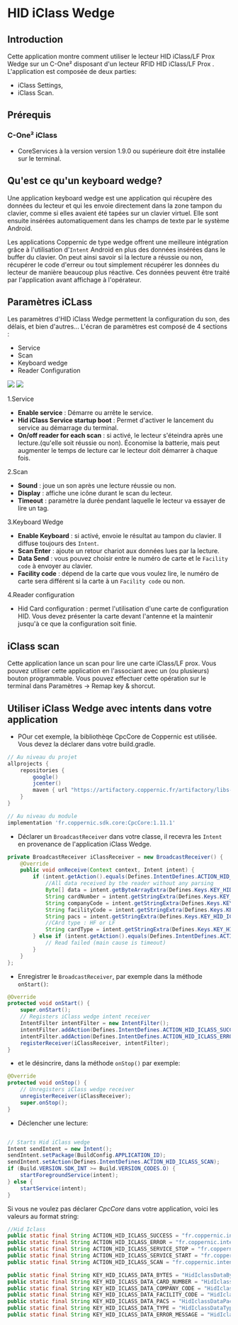 HID iClass Wedge
================


Introduction
------------

Cette application montre comment utiliser le lecteur HID iClass/LF Prox Wedge sur un C-One² disposant d'un lecteur RFID HID iClass/LF Prox .
L'application est composée de deux parties:

 - iClass Settings,
 - iClass Scan.


Prérequis
---------

### C-One² iClass

 - CoreServices à la version version 1.9.0 ou supérieure doit être installée sur le terminal.

Qu'est ce qu'un keyboard wedge?
-------------------------------

Une application keyboard wedge est une application qui récupère des données du lecteur et qui les envoie directement dans la zone tampon du clavier, comme si elles avaient été tapées sur un clavier virtuel. Elle sont ensuite insérées automatiquement dans les champs de texte par le système Android.

Les applications Coppernic de type wedge offrent une meilleure intégration grâce à l'utilisation d'`Intent` Android en plus des données insérées dans le buffer du clavier. On peut ainsi savoir si la lecture a réussie ou non, récupérer le code d'erreur ou tout simplement récupérer les données du lecteur de manière beaucoup plus réactive. Ces données peuvent être traité par l'application avant affichage à l'opérateur.


Paramètres iCLass
-----------------

Les paramètres d'HID iClass Wedge permettent la configuration du son, des délais, et bien d'autres...
L'écran de paramètres est composé de 4 sections :
  - Service
  - Scan
  - Keyboard wedge
  - Reader Configuration


![](_images/iclass_settings.png) ![](_images/iclass_settings_2.png)


 1.Service
   - **Enable service** : Démarre ou arrête le service.
   - **Hid iClass Service startup boot** : Permet d'activer le lancement du service au démarrage du terminal.
   - **On/off reader for each scan** : si activé, le lecteur s'éteindra après une lecture.(qu'elle soit réussie ou non).
Économise la batterie, mais peut augmenter le temps de lecture car le lecteur doit démarrer à chaque fois.


 2.Scan
  - **Sound** : joue un son après une lecture réussie ou non.
  - **Display** : affiche une icône durant le scan du lecteur.
  - **Timeout** : paramètre la durée pendant laquelle le lecteur va essayer de lire un tag.


 3.Keyboard Wedge
  - **Enable Keyboard** : si activé, envoie le résultat au tampon du clavier. Il diffuse toujours des `Intent`.
  - **Scan Enter** : ajoute un retour chariot aux données lues par la lecture.
  - **Data Send** : vous pouvez choisir entre le numéro de carte et le `Facility code` à envoyer au clavier.
  - **Facility code** : dépend de la carte que vous voulez lire, le numéro de carte sera différent si la carte à un `Facility code` ou non.


 4.Reader configuration
   - Hid Card configuration : permet l'utilisation d'une carte de configuration HID. Vous devez présenter la carte devant l'antenne
 et la maintenir jusqu'à ce que la configuration soit finie.


iClass scan
-----------

 Cette application lance un scan pour lire une carte iClass/LF prox.
 Vous pouvez utiliser cette application en l'associant avec un (ou plusieurs) bouton programmable. Vous pouvez
 effectuer cette opération sur le terminal dans Paramètres -> Remap key & shorcut.



Utiliser iClass Wedge avec intents dans votre application
---------------------------------------------------------

- POur cet exemple, la bibliothèqe CpcCore de Coppernic est utilisée. Vous devez la déclarer dans votre build.gradle.

``` groovy
// Au niveau du projet
allprojects {
    repositories {
        google()
        jcenter()
        maven { url "https://artifactory.coppernic.fr/artifactory/libs-release" }
    }
}
```

``` groovy
// Au niveau du module
implementation 'fr.coppernic.sdk.core:CpcCore:1.11.1'
```


- Déclarer un `BroadcastReceiver` dans votre classe, il recevra les `Intent` en provenance de l'application iClass Wedge.

``` java
private BroadcastReceiver iClassReceiver = new BroadcastReceiver() {
    @Override
    public void onReceive(Context context, Intent intent) {        
        if (intent.getAction().equals(Defines.IntentDefines.ACTION_HID_ICLASS_SUCCESS)) {
            //All data received by the reader without any parsing
            Byte[] data = intent.getByteArrayExtra(Defines.Keys.KEY_HID_ICLASS_DATA_BYTES)
            String cardNumber = intent.getStringExtra(Defines.Keys.KEY_HID_ICLASS_DATA_CARD_NUMBER);  
            String companyCode = intent.getStringExtra(Defines.Keys.KEY_HID_ICLASS_DATA_COMPANY_CODE);  
            String facilityCode = intent.getStringExtra(Defines.Keys.KEY_HID_ICLASS_DATA_FACILITY_CODE);  
            String pacs = intent.getStringExtra(Defines.Keys.KEY_HID_ICLASS_DATA_PACS);
            //CArd type : HF or LF
            String cardType = intent.getStringExtra(Defines.Keys.KEY_HID_ICLASS_DATA_TYPE);                  
        } else if (intent.getAction().equals(Defines.IntentDefines.ACTION_HID_ICLASS_ERROR)) {
            // Read failed (main cause is timeout)
        }
    }
};
```

- Enregistrer le `BroadcastReceiver`, par exemple dans la méthode `onStart()`:

``` java
@Override
protected void onStart() {
    super.onStart();
    // Registers iClass wedge intent receiver
    IntentFilter intentFilter = new IntentFilter();
    intentFilter.addAction(Defines.IntentDefines.ACTION_HID_ICLASS_SUCCESS);
    intentFilter.addAction(Defines.IntentDefines.ACTION_HID_ICLASS_ERROR);
    registerReceiver(iClassReceiver, intentFilter);
}    
```

- et le désincrire, dans la méthode `onStop()` par exemple:

``` java
@Override
protected void onStop() {
    // Unregisters iClass wedge receiver
    unregisterReceiver(iClassReceiver);
    super.onStop();
}
```

- Déclencher une lecture:

```java

// Starts Hid iClass wedge
Intent sendIntent = new Intent();
sendIntent.setPackage(BuildConfig.APPLICATION_ID);
sendIntent.setAction(Defines.IntentDefines.ACTION_HID_ICLASS_SCAN);
if (Build.VERSION.SDK_INT >= Build.VERSION_CODES.O) {
    startForegroundService(intent);
} else {
    startService(intent);
}
```

Si vous ne voulez pas déclarer *CpcCore* dans votre application, voici les valeurs au format string:

```java
//Hid Iclass
public static final String ACTION_HID_ICLASS_SUCCESS = "fr.coppernic.intent.hid.iclasssuccess";
public static final String ACTION_HID_ICLASS_ERROR = "fr.coppernic.intent.hid.iclassfailed";
public static final String ACTION_HID_ICLASS_SERVICE_STOP = "fr.coppernic.intent.action.stop.hid.iclass.service";
public static final String ACTION_HID_ICLASS_SERVICE_START = "fr.coppernic.intent.action.start.hid.iclass.service";
public static final String ACTION_HID_ICLASS_SCAN = "fr.coppernic.intent.action.hid.iclass.SCAN";

public static final String KEY_HID_ICLASS_DATA_BYTES = "HidIclassDataBytes";
public static final String KEY_HID_ICLASS_DATA_CARD_NUMBER = "HidIclassDataCardNumber";
public static final String KEY_HID_ICLASS_DATA_COMPANY_CODE = "HidIclassDataCompanyCode";
public static final String KEY_HID_ICLASS_DATA_FACILITY_CODE = "HidIclassDataFacilityCode";
public static final String KEY_HID_ICLASS_DATA_PACS = "HidIclassDataPacs";
public static final String KEY_HID_ICLASS_DATA_TYPE = "HidIclassDataType";
public static final String KEY_HID_ICLASS_DATA_ERROR_MESSAGE = "HidIclassDataErrorMessage";
```
